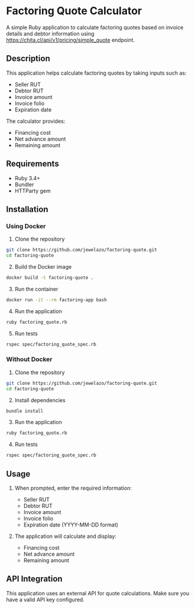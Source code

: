 # Factoring Quote Calculator

A simple Ruby application to calculate factoring quotes based on invoice details and debtor information using https://chita.cl/api/v1/pricing/simple_quote endpoint.

## Description

This application helps calculate factoring quotes by taking inputs such as:
- Seller RUT
- Debtor RUT
- Invoice amount
- Invoice folio
- Expiration date

The calculator provides:
- Financing cost
- Net advance amount
- Remaining amount


## Requirements

- Ruby 3.4+
- Bundler
- HTTParty gem

## Installation

### Using Docker

1. Clone the repository
```bash
git clone https://github.com/jewelazo/factoring-quote.git
cd factoring-quote
```

2. Build the Docker image
```bash
docker build -t factoring-quote .
```

3. Run the container
```bash
docker run -it --rm factoring-app bash
```
4. Run the application
```bash
ruby factoring_quote.rb
```
5. Run tests
```bash
rspec spec/factoring_quote_spec.rb
```

### Without Docker

1. Clone the repository
```bash
git clone https://github.com/jewelazo/factoring-quote.git
cd factoring-quote
```

2. Install dependencies
```bash
bundle install
```

3. Run the application
```bash
ruby factoring_quote.rb
```
4. Run tests
```bash
rspec spec/factoring_quote_spec.rb
```


## Usage

1. When prompted, enter the required information:
   - Seller RUT
   - Debtor RUT
   - Invoice amount
   - Invoice folio
   - Expiration date (YYYY-MM-DD format)

2. The application will calculate and display:
   - Financing cost
   - Net advance amount
   - Remaining amount

## API Integration

This application uses an external API for quote calculations. Make sure you have a valid API key configured.